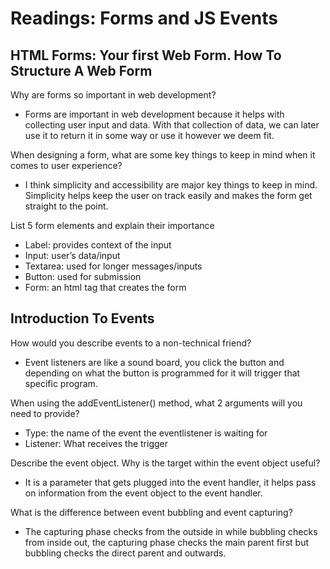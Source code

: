 # Readings: Forms and JS Events

## HTML Forms: Your first Web Form. How To Structure A Web Form

Why are forms so important in web development?

- Forms are important in web development because it helps with collecting user input and data. With that collection of data, we can later use it to return it in some way or use it however we deem fit.

When designing a form, what are some key things to keep in mind when it comes to user experience?

- I think simplicity and accessibility are major key things to keep in mind. Simplicity helps keep the user on track easily and makes the form get straight to the point.

List 5 form elements and explain their importance

- Label: provides context of the input
- Input: user’s data/input
- Textarea: used for longer messages/inputs
- Button: used for submission
- Form: an html tag that creates the form  

## Introduction To Events

How would you describe events to a non-technical friend?

- Event listeners are like a sound board, you click the button and depending on what the button is programmed for it will trigger that specific program.

When using the addEventListener() method, what 2 arguments will you need to provide?

- Type: the name of the event the eventlistener is waiting for
- Listener: What receives the trigger

Describe the event object. Why is the target within the event object useful?

- It is a parameter that gets plugged into the event handler, it helps pass on information from the event object to the event handler.

What is the difference between event bubbling and event capturing?

- The capturing phase checks from the outside in while bubbling checks from inside out, the capturing phase checks the main parent first but bubbling checks the direct parent and outwards.
